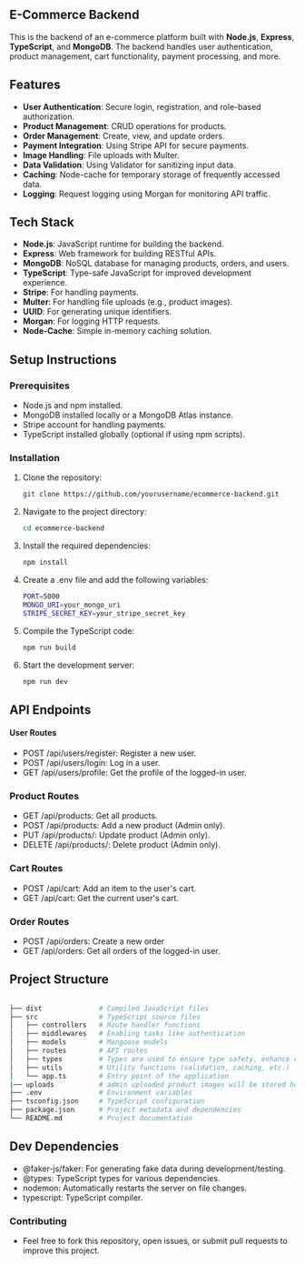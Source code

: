 ﻿## E-Commerce Backend

This is the backend of an e-commerce platform built with **Node.js**, **Express**, **TypeScript**, and **MongoDB**. The backend handles user authentication, product management, cart functionality, payment processing, and more.

## Features

- **User Authentication**: Secure login, registration, and role-based authorization.
- **Product Management**: CRUD operations for products.
- **Order Management**: Create, view, and update orders.
- **Payment Integration**: Using Stripe API for secure payments.
- **Image Handling**: File uploads with Multer.
- **Data Validation**: Using Validator for sanitizing input data.
- **Caching**: Node-cache for temporary storage of frequently accessed data.
- **Logging**: Request logging using Morgan for monitoring API traffic.

## Tech Stack

- **Node.js**: JavaScript runtime for building the backend.
- **Express**: Web framework for building RESTful APIs.
- **MongoDB**: NoSQL database for managing products, orders, and users.
- **TypeScript**: Type-safe JavaScript for improved development experience.
- **Stripe**: For handling payments.
- **Multer**: For handling file uploads (e.g., product images).
- **UUID**: For generating unique identifiers.
- **Morgan**: For logging HTTP requests.
- **Node-Cache**: Simple in-memory caching solution.

## Setup Instructions

### Prerequisites

- Node.js and npm installed.
- MongoDB installed locally or a MongoDB Atlas instance.
- Stripe account for handling payments.
- TypeScript installed globally (optional if using npm scripts).

### Installation

1. Clone the repository:
   ```bash
   git clone https://github.com/yourusername/ecommerce-backend.git
   ```
2. Navigate to the project directory:
     ```bash
    cd ecommerce-backend
   ```
3. Install the required dependencies:
    ```bash
    npm install
    ```

4. Create a .env file and add the following variables:
    ```bash
    PORT=5000
    MONGO_URI=your_mongo_uri
    STRIPE_SECRET_KEY=your_stripe_secret_key
    ```
5. Compile the TypeScript code:
    ```bash
    npm run build
    ```
6. Start the development server:
    ```bash
    npm run dev
     ```

## API Endpoints

#### User Routes

- POST /api/users/register: Register a new user.
- POST /api/users/login: Log in a user.
- GET /api/users/profile: Get the profile of the logged-in user.

### Product Routes

- GET /api/products: Get all products.
- POST /api/products: Add a new product (Admin only).
- PUT /api/products/: Update product (Admin only).
- DELETE /api/products/: Delete product (Admin only).

### Cart Routes

- POST /api/cart: Add an item to the user's cart.
- GET /api/cart: Get the current user's cart.

### Order Routes

- POST /api/orders: Create a new order
- GET /api/orders: Get all orders of the logged-in user.

## Project Structure
```bash

├── dist              # Compiled JavaScript files
├── src               # TypeScript source files
│   ├── controllers   # Route handler functions
│   ├── middlewares   # Enabling tasks like authentication
│   ├── models        # Mongoose models
│   ├── routes        # API routes
│   ├── types         # Types are used to ensure type safety, enhance code clarity
│   ├── utils         # Utility functions (validation, caching, etc.)
│   └── app.ts        # Entry point of the application
|── uploads           # admin uploaded product images will be stored here 
├── .env              # Environment variables
├── tsconfig.json     # TypeScript configuration
├── package.json      # Project metadata and dependencies
└── README.md         # Project documentation
```
## Dev Dependencies

- @faker-js/faker: For generating fake data during development/testing.
- @types: TypeScript types for various dependencies.
- nodemon: Automatically restarts the server on file changes.
- typescript: TypeScript compiler.

### Contributing

- Feel free to fork this repository, open issues, or submit pull requests to improve this project.




       
